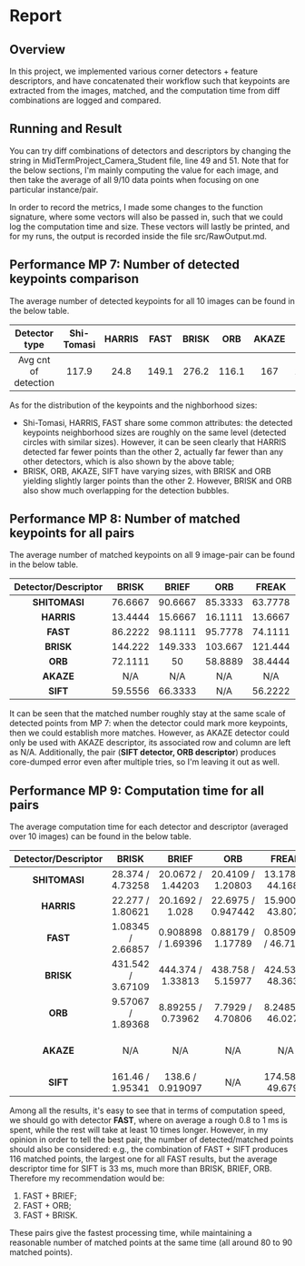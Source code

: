 # Report

## Overview
In this project, we implemented various corner detectors + feature descriptors, and have concatenated their workflow such that keypoints are extracted from the images, matched, and the computation time from diff combinations are logged and compared.

## Running and Result
You can try diff combinations of detectors and descriptors by changing the string in MidTermProject_Camera_Student file, line 49 and 51. Note that for the below sections, I'm mainly computing the value for each image, and then take the average of all 9/10 data points when focusing on one particular instance/pair.

In order to record the metrics, I made some changes to the function signature, where some vectors will also be passed in, such that we could log the computation time and size. These vectors will lastly be printed, and for my runs, the output is recorded inside the file src/RawOutput.md.

## Performance MP 7: Number of detected keypoints comparison
The average number of detected keypoints for all 10 images can be found in the below table.

|   Detector type    | Shi-Tomasi |   HARRIS   |   FAST   |  BRISK  |    ORB    |    AKAZE    |   SIFT   |
| :---------------:  | :--------: | :---------:| :-------:| :-----: | :--------:|  :--------: |:--------:|
|Avg cnt of detection|    117.9   |    24.8    |   149.1  |  276.2  |   116.1   |      167    |  138.6   |

As for the distribution of the keypoints and the nighborhood sizes: 
* Shi-Tomasi, HARRIS, FAST share some common attributes: the detected keypoints neighborhood sizes are roughly on the same level (detected circles with similar sizes). However, it can be seen clearly that HARRIS detected far fewer points than the other 2, actually far fewer than any other detectors, which is also shown by the above table;
* BRISK, ORB, AKAZE, SIFT have varying sizes, with BRISK and ORB yielding slightly larger points than the other 2. However, BRISK and ORB also show much overlapping for the detection bubbles.

## Performance MP 8: Number of matched keypoints for all pairs
The average number of matched keypoints on all 9 image-pair can be found in the below table.

|  Detector/Descriptor |   BRISK  |   BRIEF  |   ORB   |  FREAK  |  AKAZE  |   SIFT  |
|:--------------------:|:--------:|:--------:|:-------:|:-------:|:-------:|:-------:|
|     **SHITOMASI**    |  76.6667 |  90.6667 | 85.3333 | 63.7778 |   N/A   |   103   |
|      **HARRIS**      |  13.4444 |  15.6667 | 16.1111 | 13.6667 |   N/A   | 18.1111 |
|       **FAST**       |  86.2222 |  98.1111 | 95.7778 | 74.1111 |   N/A   | 116.222 |
|       **BRISK**      |  144.222 |  149.333 | 103.667 | 121.444 |   N/A   | 182.889 |
|       **ORB**        |  72.1111 |    50    | 58.8889 | 38.4444 |   N/A   | 84.7778 |
|       **AKAZE**      |    N/A   |    N/A   |   N/A   |   N/A   | 130.222 |   N/A   |
|       **SIFT**       |  59.5556 |  66.3333 |   N/A   | 56.2222 |   N/A   | 88.8889 |

It can be seen that the matched number roughly stay at the same scale of detected points from MP 7: when the detector could mark more keypoints, then we could establish more matches. However, as AKAZE detector could only be used with AKAZE descriptor, its associated row and column are left as N/A. Additionally, the pair (__SIFT detector, ORB descriptor__) produces core-dumped error even after multiple tries, so I'm leaving it out as well.

## Performance MP 9: Computation time for all pairs
The average computation time for each detector and descriptor (averaged over 10 images) can be found in the below table.

|  Detector/Descriptor |         BRISK        |         BRIEF        |         ORB         |         FREAK         |         AKAZE        |          SIFT         |
|:--------------------:|:--------------------:|:--------------------:|:-------------------:|:---------------------:|:--------------------:|:---------------------:|
|     **SHITOMASI**    |   28.374 / 4.73258   |   20.0672 / 1.44203  |  20.4109 / 1.20803  |   13.1788 / 44.1685   |          N/A         |    14.387 / 19.022    |
|      **HARRIS**      |   22.277 / 1.80621   |    20.1692 / 1.028   |  22.6975 / 0.947442 |   15.9006 / 43.8079   |          N/A         |   20.0442 / 22.2612   |
|       **FAST**       |   1.08345 / 2.66857  |   0.908898 / 1.69396 |   0.88179 / 1.17789 |   0.850901 / 46.7111  |          N/A         |   0.875459 / 33.4035  |
|       **BRISK**      |  431.542 / 3.67109   |   444.374 / 1.33813  |  438.758 / 5.15977  |   424.533 / 48.3636   |          N/A         |   435.894 / 66.3313   |
|       **ORB**        |  9.57067 / 1.89368   |   8.89255 / 0.73962  |   7.7929 / 4.70806  |   8.24856 / 46.0275   |          N/A         |   10.0542 / 79.5501   |
|       **AKAZE**      |          N/A         |          N/A         |         N/A         |           N/A         |   130.222 / 109.853  |          N/A          |
|       **SIFT**       |   161.46 / 1.95341   |    138.6 / 0.919097  |         N/A         |   174.587 / 49.6796   |          N/A         |    155.124 / 109.643  |

Among all the results, it's easy to see that in terms of computation speed, we should go with detector __FAST__, where on average a rough 0.8 to 1 ms is spent, while the rest will take at least 10 times longer. However, in my opinion in order to tell the best pair, the number of detected/matched points should also be considered: e.g., the combination of FAST + SIFT produces 116 matched points, the largest one for all FAST results, but the average descriptor time for SIFT is 33 ms, much more than BRISK, BRIEF, ORB. Therefore my recommendation would be:
1. FAST + BRIEF;
2. FAST + ORB;
3. FAST + BRISK.

These pairs give the fastest processing time, while maintaining a reasonable number of matched points at the same time (all around 80 to 90 matched points).

